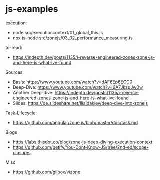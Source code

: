 # js-examples

execution:
* node src/executioncontext/01_global_this.js
* npx ts-node src/zonejs/03_02_performance_measuring.ts

to-read:
* https://indepth.dev/posts/1135/i-reverse-engineered-zones-zone-js-and-here-is-what-ive-found

Sources
* Basis: https://www.youtube.com/watch?v=dAF6Ep6ECC0
* Deep-Dive: https://www.youtube.com/watch?v=6A7JkzpJw0w
* Another Deep-dive: https://indepth.dev/posts/1135/i-reverse-engineered-zones-zone-js-and-here-is-what-ive-found
* Slides: https://de.slideshare.net/IliaIdakiev/deep-dive-into-zonejs

Task-Lifecycle:
* https://github.com/angular/zone.js/blob/master/doc/task.md

Blogs
* https://labs.thisdot.co/blog/zone-js-deep-diving-execution-context
* https://github.com/getify/You-Dont-Know-JS/tree/2nd-ed/scope-closures

Misc
* https://github.com/gilbox/vizone
